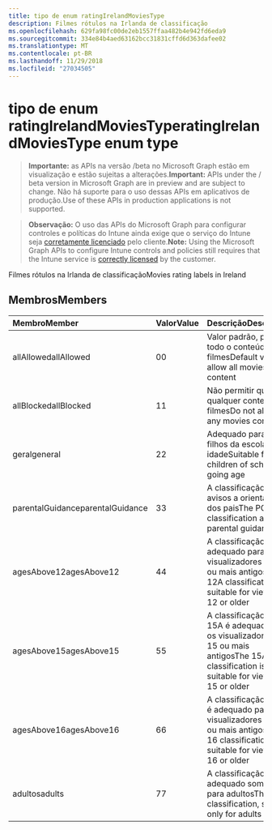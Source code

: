 ```yaml
---
title: tipo de enum ratingIrelandMoviesType
description: Filmes rótulos na Irlanda de classificação
ms.openlocfilehash: 629fa98fc00de2eb1557ffaa482b4e942fd6eda9
ms.sourcegitcommit: 334e84b4aed63162bcc31831cffd6d363dafee02
ms.translationtype: MT
ms.contentlocale: pt-BR
ms.lasthandoff: 11/29/2018
ms.locfileid: "27034505"
---
```

# <a name="ratingirelandmoviestype-enum-type"></a><span data-ttu-id="d8e3e-103">tipo de enum ratingIrelandMoviesType</span><span class="sxs-lookup"><span data-stu-id="d8e3e-103">ratingIrelandMoviesType enum type</span></span>

> <span data-ttu-id="d8e3e-104">**Importante:** as APIs na versão /beta no Microsoft Graph estão em visualização e estão sujeitas a alterações.</span><span class="sxs-lookup"><span data-stu-id="d8e3e-104">**Important:** APIs under the / beta version in Microsoft Graph are in preview and are subject to change.</span></span> <span data-ttu-id="d8e3e-105">Não há suporte para o uso dessas APIs em aplicativos de produção.</span><span class="sxs-lookup"><span data-stu-id="d8e3e-105">Use of these APIs in production applications is not supported.</span></span>

> <span data-ttu-id="d8e3e-106">**Observação:** O uso das APIs do Microsoft Graph para configurar controles e políticas do Intune ainda exige que o serviço do Intune seja [corretamente licenciado](https://go.microsoft.com/fwlink/?linkid=839381) pelo cliente.</span><span class="sxs-lookup"><span data-stu-id="d8e3e-106">**Note:** Using the Microsoft Graph APIs to configure Intune controls and policies still requires that the Intune service is [correctly licensed](https://go.microsoft.com/fwlink/?linkid=839381) by the customer.</span></span>

<span data-ttu-id="d8e3e-107">Filmes rótulos na Irlanda de classificação</span><span class="sxs-lookup"><span data-stu-id="d8e3e-107">Movies rating labels in Ireland</span></span>
## <a name="members"></a><span data-ttu-id="d8e3e-108">Membros</span><span class="sxs-lookup"><span data-stu-id="d8e3e-108">Members</span></span>
|<span data-ttu-id="d8e3e-109">Membro</span><span class="sxs-lookup"><span data-stu-id="d8e3e-109">Member</span></span>|<span data-ttu-id="d8e3e-110">Valor</span><span class="sxs-lookup"><span data-stu-id="d8e3e-110">Value</span></span>|<span data-ttu-id="d8e3e-111">Descrição</span><span class="sxs-lookup"><span data-stu-id="d8e3e-111">Description</span></span>|
|:---|:---|:---|
|<span data-ttu-id="d8e3e-112">allAllowed</span><span class="sxs-lookup"><span data-stu-id="d8e3e-112">allAllowed</span></span>|<span data-ttu-id="d8e3e-113">0</span><span class="sxs-lookup"><span data-stu-id="d8e3e-113">0</span></span>|<span data-ttu-id="d8e3e-114">Valor padrão, permitir todo o conteúdo de filmes</span><span class="sxs-lookup"><span data-stu-id="d8e3e-114">Default value, allow all movies content</span></span>|
|<span data-ttu-id="d8e3e-115">allBlocked</span><span class="sxs-lookup"><span data-stu-id="d8e3e-115">allBlocked</span></span>|<span data-ttu-id="d8e3e-116">1</span><span class="sxs-lookup"><span data-stu-id="d8e3e-116">1</span></span>|<span data-ttu-id="d8e3e-117">Não permitir que qualquer conteúdo filmes</span><span class="sxs-lookup"><span data-stu-id="d8e3e-117">Do not allow any movies content</span></span>|
|<span data-ttu-id="d8e3e-118">geral</span><span class="sxs-lookup"><span data-stu-id="d8e3e-118">general</span></span>|<span data-ttu-id="d8e3e-119">2</span><span class="sxs-lookup"><span data-stu-id="d8e3e-119">2</span></span>|<span data-ttu-id="d8e3e-120">Adequado para os filhos da escola indo idade</span><span class="sxs-lookup"><span data-stu-id="d8e3e-120">Suitable for children of school going age</span></span>|
|<span data-ttu-id="d8e3e-121">parentalGuidance</span><span class="sxs-lookup"><span data-stu-id="d8e3e-121">parentalGuidance</span></span>|<span data-ttu-id="d8e3e-122">3</span><span class="sxs-lookup"><span data-stu-id="d8e3e-122">3</span></span>|<span data-ttu-id="d8e3e-123">A classificação PG avisos a orientação dos pais</span><span class="sxs-lookup"><span data-stu-id="d8e3e-123">The PG classification advises parental guidance</span></span>|
|<span data-ttu-id="d8e3e-124">agesAbove12</span><span class="sxs-lookup"><span data-stu-id="d8e3e-124">agesAbove12</span></span>|<span data-ttu-id="d8e3e-125">4</span><span class="sxs-lookup"><span data-stu-id="d8e3e-125">4</span></span>|<span data-ttu-id="d8e3e-126">A classificação 12A é adequado para os visualizadores de 12 ou mais antigos</span><span class="sxs-lookup"><span data-stu-id="d8e3e-126">The 12A classification is suitable for viewers of 12 or older</span></span>|
|<span data-ttu-id="d8e3e-127">agesAbove15</span><span class="sxs-lookup"><span data-stu-id="d8e3e-127">agesAbove15</span></span>|<span data-ttu-id="d8e3e-128">5</span><span class="sxs-lookup"><span data-stu-id="d8e3e-128">5</span></span>|<span data-ttu-id="d8e3e-129">A classificação de 15A é adequado para os visualizadores de 15 ou mais antigos</span><span class="sxs-lookup"><span data-stu-id="d8e3e-129">The 15A classification is suitable for viewers of 15 or older</span></span>|
|<span data-ttu-id="d8e3e-130">agesAbove16</span><span class="sxs-lookup"><span data-stu-id="d8e3e-130">agesAbove16</span></span>|<span data-ttu-id="d8e3e-131">6</span><span class="sxs-lookup"><span data-stu-id="d8e3e-131">6</span></span>|<span data-ttu-id="d8e3e-132">A classificação de 16 é adequado para os visualizadores de 16 ou mais antigos</span><span class="sxs-lookup"><span data-stu-id="d8e3e-132">The 16 classification is suitable for viewers of 16 or older</span></span>|
|<span data-ttu-id="d8e3e-133">adultos</span><span class="sxs-lookup"><span data-stu-id="d8e3e-133">adults</span></span>|<span data-ttu-id="d8e3e-134">7</span><span class="sxs-lookup"><span data-stu-id="d8e3e-134">7</span></span>|<span data-ttu-id="d8e3e-135">A classificação de 18, adequado somente para adultos</span><span class="sxs-lookup"><span data-stu-id="d8e3e-135">The 18 classification, suitable only for adults</span></span>|





